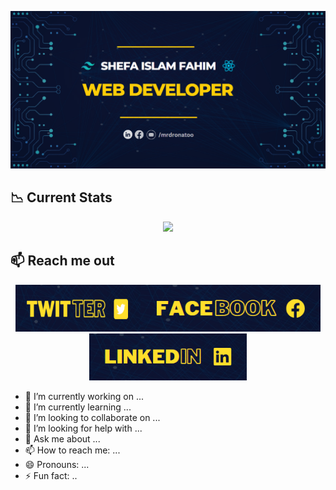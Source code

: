 [![Banner](https://raw.githubusercontent.com/dronatoo21/dronatoo21/5d989143829cf512416d6f37ba99bfe2b925a10d/git%20ban.png)](https://www.facebook.com/profile.php?id=100093659983951)

## :chart_with_downwards_trend: Current Stats

<p align="center">
  <img width="70%" src="https://github-readme-streak-stats.herokuapp.com?user=dronatoo21&theme=yeblu&date_format=M%20j%5B%2C%20Y%5D" />
</p>

## :mailbox: Reach me out


[<p align="center"><img height="75" width="200" src="https://raw.githubusercontent.com/dronatoo21/dronatoo21/main/twitter.png">]()[<img height="75" src="https://raw.githubusercontent.com/dronatoo21/dronatoo21/main/facebook.png">]()[<img height="75" src="https://github.com/dronatoo21/dronatoo21/blob/main/linkedin.png"> </p>]()

- 🔭 I’m currently working on ...
- 🌱 I’m currently learning ...
- 👯 I’m looking to collaborate on ...
- 🤔 I’m looking for help with ...
- 💬 Ask me about ...
- 📫 How to reach me: ...
- 😄 Pronouns: ...
- ⚡ Fun fact: ..
